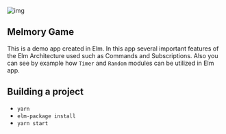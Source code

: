 ![img](https://www.dropbox.com/s/cvei87pg0orsohc/memory-game.gif?raw=1)

## Melmory Game

This is a demo app created in Elm. In this app several important features of the Elm Architecture used such as Commands and Subscriptions. 
Also you can see by example how `Timer` and `Random` modules can be utilized in Elm app.

## Building a project

- `yarn`
- `elm-package install`
- `yarn start`

